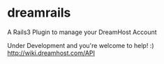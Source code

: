 dreamrails
==========

A Rails3 Plugin to manage your DreamHost Account

Under Development and you're welcome to help! :)
http://wiki.dreamhost.com/API
